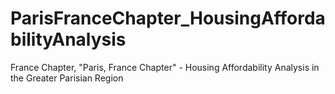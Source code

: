# ParisFranceChapter_HousingAffordabilityAnalysis

France Chapter, "Paris, France Chapter" - Housing Affordability Analysis in the Greater Parisian Region